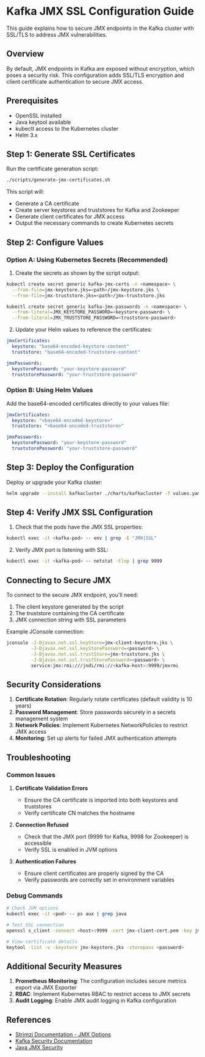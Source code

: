 # Kafka JMX SSL Configuration Guide

This guide explains how to secure JMX endpoints in the Kafka cluster with SSL/TLS to address JMX vulnerabilities.

## Overview

By default, JMX endpoints in Kafka are exposed without encryption, which poses a security risk. This configuration adds SSL/TLS encryption and client certificate authentication to secure JMX access.

## Prerequisites

- OpenSSL installed
- Java keytool available
- kubectl access to the Kubernetes cluster
- Helm 3.x

## Step 1: Generate SSL Certificates

Run the certificate generation script:

```bash
./scripts/generate-jmx-certificates.sh
```

This script will:
- Generate a CA certificate
- Create server keystores and truststores for Kafka and Zookeeper
- Generate client certificates for JMX access
- Output the necessary commands to create Kubernetes secrets

## Step 2: Configure Values

### Option A: Using Kubernetes Secrets (Recommended)

1. Create the secrets as shown by the script output:

```bash
kubectl create secret generic kafka-jmx-certs -n <namespace> \
  --from-file=jmx-keystore.jks=<path>/jmx-keystore.jks \
  --from-file=jmx-truststore.jks=<path>/jmx-truststore.jks

kubectl create secret generic kafka-jmx-passwords -n <namespace> \
  --from-literal=JMX_KEYSTORE_PASSWORD=<keystore-password> \
  --from-literal=JMX_TRUSTSTORE_PASSWORD=<truststore-password>
```

2. Update your Helm values to reference the certificates:

```yaml
jmxCertificates:
  keystore: "base64-encoded-keystore-content"
  truststore: "base64-encoded-truststore-content"

jmxPasswords:
  keystorePassword: "your-keystore-password"
  truststorePassword: "your-truststore-password"
```

### Option B: Using Helm Values

Add the base64-encoded certificates directly to your values file:

```yaml
jmxCertificates:
  keystore: "<base64-encoded-keystore>"
  truststore: "<base64-encoded-truststore>"

jmxPasswords:
  keystorePassword: "your-keystore-password"
  truststorePassword: "your-truststore-password"
```

## Step 3: Deploy the Configuration

Deploy or upgrade your Kafka cluster:

```bash
helm upgrade --install kafkacluster ./charts/kafkacluster -f values.yaml
```

## Step 4: Verify JMX SSL Configuration

1. Check that the pods have the JMX SSL properties:

```bash
kubectl exec -it <kafka-pod> -- env | grep -E "JMX|SSL"
```

2. Verify JMX port is listening with SSL:

```bash
kubectl exec -it <kafka-pod> -- netstat -tlnp | grep 9999
```

## Connecting to Secure JMX

To connect to the secure JMX endpoint, you'll need:

1. The client keystore generated by the script
2. The truststore containing the CA certificate
3. JMX connection string with SSL parameters

Example JConsole connection:

```bash
jconsole -J-Djavax.net.ssl.keyStore=jmx-client-keystore.jks \
         -J-Djavax.net.ssl.keyStorePassword=<password> \
         -J-Djavax.net.ssl.trustStore=jmx-truststore.jks \
         -J-Djavax.net.ssl.trustStorePassword=<password> \
         service:jmx:rmi:///jndi/rmi://<kafka-host>:9999/jmxrmi
```

## Security Considerations

1. **Certificate Rotation**: Regularly rotate certificates (default validity is 10 years)
2. **Password Management**: Store passwords securely in a secrets management system
3. **Network Policies**: Implement Kubernetes NetworkPolicies to restrict JMX access
4. **Monitoring**: Set up alerts for failed JMX authentication attempts

## Troubleshooting

### Common Issues

1. **Certificate Validation Errors**
   - Ensure the CA certificate is imported into both keystores and truststores
   - Verify certificate CN matches the hostname

2. **Connection Refused**
   - Check that the JMX port (9999 for Kafka, 9998 for Zookeeper) is accessible
   - Verify SSL is enabled in JVM options

3. **Authentication Failures**
   - Ensure client certificates are properly signed by the CA
   - Verify passwords are correctly set in environment variables

### Debug Commands

```bash
# Check JVM options
kubectl exec -it <pod> -- ps aux | grep java

# Test SSL connection
openssl s_client -connect <host>:9999 -cert jmx-client-cert.pem -key jmx-client-key.pem

# View certificate details
keytool -list -v -keystore jmx-keystore.jks -storepass <password>
```

## Additional Security Measures

1. **Prometheus Monitoring**: The configuration includes secure metrics export via JMX Exporter
2. **RBAC**: Implement Kubernetes RBAC to restrict access to JMX secrets
3. **Audit Logging**: Enable JMX audit logging in Kafka configuration

## References

- [Strimzi Documentation - JMX Options](https://strimzi.io/docs/operators/latest/using.html#con-jmx-options-deployment-configuration-kafka)
- [Kafka Security Documentation](https://kafka.apache.org/documentation/#security)
- [Java JMX Security](https://docs.oracle.com/javase/8/docs/technotes/guides/management/agent.html)